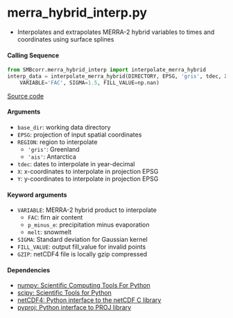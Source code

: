 merra_hybrid_interp.py
======================

- Interpolates and extrapolates MERRA-2 hybrid variables to times and coordinates using surface splines

#### Calling Sequence
```python
from SMBcorr.merra_hybrid_interp import interpolate_merra_hybrid
interp_data = interpolate_merra_hybrid(DIRECTORY, EPSG, 'gris', tdec, X, Y,
    VARIABLE='FAC', SIGMA=1.5, FILL_VALUE=np.nan)
```
[Source code](https://github.com/tsutterley/SMBcorr/blob/master/SMBcorr/merra_hybrid_interp.py)

#### Arguments
- `base_dir`: working data directory
- `EPSG`: projection of input spatial coordinates
- `REGION`: region to interpolate
    * `'gris'`: Greenland
    * `'ais'`: Antarctica
- `tdec`: dates to interpolate in year-decimal
- `X`: x-coordinates to interpolate in projection EPSG
- `Y`: y-coordinates to interpolate in projection EPSG

#### Keyword arguments
- `VARIABLE`: MERRA-2 hybrid product to interpolate
    * `FAC`: firn air content
    * `p_minus_e`: precipitation minus evaporation
    * `melt`: snowmelt
- `SIGMA`: Standard deviation for Gaussian kernel
- `FILL_VALUE`: output fill_value for invalid points
- `GZIP`: netCDF4 file is locally gzip compressed

#### Dependencies
- [numpy: Scientific Computing Tools For Python](https://numpy.org)
- [scipy: Scientific Tools for Python](https://docs.scipy.org/doc//)
- [netCDF4: Python interface to the netCDF C library](https://unidata.github.io/netcdf4-python/netCDF4/index.html)
- [pyproj: Python interface to PROJ library](https://pypi.org/project/pyproj/)
